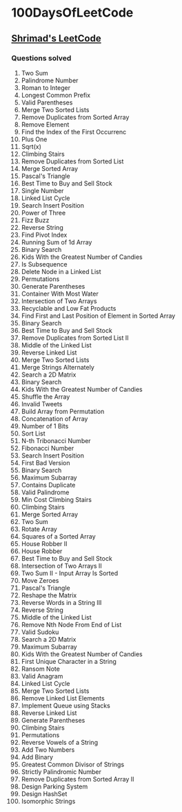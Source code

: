# 100DaysOfLeetCode

## [Shrimad's LeetCode](https://leetcode.com/shrimad_bhagwat/)

### Questions solved

1. Two Sum
9. Palindrome Number
13. Roman to Integer
14. Longest Common Prefix
20. Valid Parentheses
21. Merge Two Sorted Lists
26. Remove Duplicates from Sorted Array
27. Remove Element
28. Find the Index of the First Occurrenc
66. Plus One
69. Sqrt(x)
70. Climbing Stairs
83. Remove Duplicates from Sorted List
88. Merge Sorted Array
118. Pascal's Triangle
121. Best Time to Buy and Sell Stock
136. Single Number
141. Linked List Cycle
1. Search Insert Position
2. Power of Three
3. Fizz Buzz
4. Reverse String
5. Find Pivot Index
6. Running Sum of 1d Array
1. Binary Search
2. Kids With the Greatest Number of Candies
3. Is Subsequence
4. Delete Node in a Linked List
5. Permutations
6. Generate Parentheses
7. Container With Most Water
8. Intersection of Two Arrays
9. Recyclable and Low Fat Products
10. Find First and Last Position of Element in Sorted Array
11. Binary Search
12. Best Time to Buy and Sell Stock
13. Remove Duplicates from Sorted List II
14. Middle of the Linked List
15. Reverse Linked List
16. Merge Two Sorted Lists
17. Merge Strings Alternately
18. Search a 2D Matrix
19. Binary Search
20. Kids With the Greatest Number of Candies
21. Shuffle the Array
22. Invalid Tweets
23. Build Array from Permutation
24. Concatenation of Array
25. Number of 1 Bits
26. Sort List
27. N-th Tribonacci Number
28. Fibonacci Number
29. Search Insert Position
30. First Bad Version
31. Binary Search
32. Maximum Subarray
33. Contains Duplicate
34. Valid Palindrome
35. Min Cost Climbing Stairs
36. Climbing Stairs
37. Merge Sorted Array
38. Two Sum
39. Rotate Array
40. Squares of a Sorted Array
41. House Robber II
42. House Robber
43. Best Time to Buy and Sell Stock
44. Intersection of Two Arrays II
45. Two Sum II - Input Array Is Sorted
46. Move Zeroes
47. Pascal's Triangle
48. Reshape the Matrix
49. Reverse Words in a String III
50. Reverse String
51. Middle of the Linked List
52. Remove Nth Node From End of List
53. Valid Sudoku
54. Search a 2D Matrix
55. Maximum Subarray
56. Kids With the Greatest Number of Candies
57. First Unique Character in a String
58. Ransom Note
59. Valid Anagram
60. Linked List Cycle
61. Merge Two Sorted Lists
62. Remove Linked List Elements
63. Implement Queue using Stacks
64. Reverse Linked List
65. Generate Parentheses
66. Climbing Stairs
67. Permutations
68. Reverse Vowels of a String
69. Add Two Numbers
70. Add Binary
71. Greatest Common Divisor of Strings
72. Strictly Palindromic Number
73. Remove Duplicates from Sorted Array II
74. Design Parking System
75. Design HashSet
76. Isomorphic Strings
